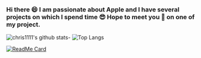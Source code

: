 ### Hi there 😄 I am passionate about Apple and I have several projects on which I spend time 😎 Hope to meet you 🤝 on one of my project.
![chris1111's github stats](https://github-readme-stats.vercel.app/api?username=chris1111&show_icons=true)- ![Top Langs](https://github-readme-stats.vercel.app/api/top-langs/?username=chris1111&show_icons=true)

[![ReadMe Card](https://github-readme-stats.vercel.app/api/pin/?username=chris1111&repo=github-readme-stats)](https://github.com/chris1111/chris1111)












